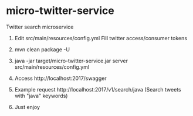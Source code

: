 # micro-twitter-service
Twitter search microservice

1. Edit src/main/resources/config.yml
   Fill twitter access/consumer tokens


2. mvn clean package -U
3. java -jar target/micro-twitter-service.jar server src/main/resources/config.yml
4. Access http://localhost:2017/swagger
5. Example request http://localhost:2017/v1/search/java (Search tweets with "java" keywords)
6. Just enjoy
